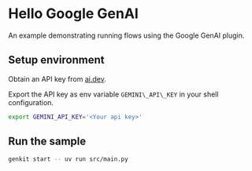 # Hello Google GenAI

An example demonstrating running flows using the Google GenAI plugin.

## Setup environment

Obtain an API key from [ai.dev](https://ai.dev).

Export the API key as env variable `GEMINI\_API\_KEY` in your shell
configuration.

```bash
export GEMINI_API_KEY='<Your api key>'
```

## Run the sample

```bash
genkit start -- uv run src/main.py
```
